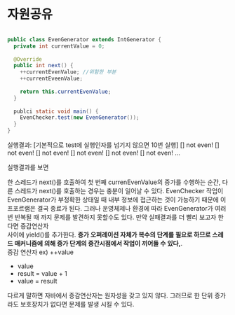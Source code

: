 # 자원공유

```java

public class EvenGenerator extends IntGenerator {
  private int currentValue = 0;
  
  @Override
  public int next() {
    ++currentEvenValue; //위험한 부분
    ++currentEveenValue;
  
    return this.currentEvenValue;
  }
  
  publci static void main() {
    EvenChecker.test(new EvenGenerator());
  }
}
```
실행결과: [기본적으로 test에 실행인자를 넘기지 않으면 10번 실행]
[] not even!
[] not even!
[] not even!
[] not even!
[] not even!
[] not even!
...

실행결과를 보면 

한 스레드가 next()를 호출하여 첫 번째 currenEvenValue의 증가를 수행하는 순간, 다른 스레드가 next()를 호출하는 경우는 충분이 일어날 수 있다.
EvenChecker 작업이 EvenGenerator가 부정확한 상태일 때 내부 정보에 접근하는 것이 가능하기 때문에 이 프포르램은 결국 종료가 된다.
그러나 운영체제나 환경에 따라 EvenGenerator가 여러번 반복될 때 까지 문제를 발견하지 못할수도 있다. 만약 실패결과를 더 빨리 보고자 한다면 증감연산자    
사이에 yield()를 추가한다.
**증가 오퍼레이션 자체가 복수의 단계를 필요로 하므로 스레드 매커니즘에 의해 증가 단계의 중간시점에서 작업이 끼어들 수 있다,**.   
증감 연산자 
ex) ++value
- value
- result = value + 1
- value = result

다르게 말하면 자바에서 증감연산자는 원자성을 갖고 있지 않다. 그러므로 한 단위 증가라도 보호장치가 없다면 문제를 발생 시킬 수 있다.
